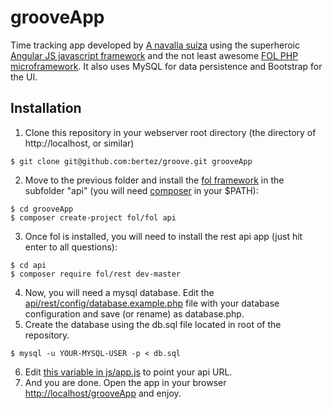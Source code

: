 grooveApp
=========

Time tracking app developed by [A navalla suíza](http://idc.anavallasuiza.com/) using the superheroic [Angular JS javascript framework](http://angularjs.org/) and the not least awesome [FOL PHP microframework](https://github.com/oscarotero/fol). It also uses MySQL for data persistence and Bootstrap for the UI.


Installation
------------

1. Clone this repository in your webserver root directory (the directory of http://localhost, or similar) 

  ```
  $ git clone git@github.com:bertez/groove.git grooveApp
  ```

2. Move to the previous folder and install the [fol framework](https://github.com/oscarotero/fol) in the subfolder "api" (you will need [composer](http://getcomposer.org/) in your $PATH):

  ```
  $ cd grooveApp
  $ composer create-project fol/fol api
  ```

3. Once fol is installed, you will need to install the rest api app (just hit enter to all questions):

  ```
  $ cd api
  $ composer require fol/rest dev-master
  ```

4. Now, you will need a mysql database. Edit the [api/rest/config/database.example.php](https://github.com/oscarotero/fol-app-rest/blob/master/config/database.example.php) file with your database configuration and save (or rename) as database.php.
5. Create the database using the db.sql file located in root of the repository.

  ```
  $ mysql -u YOUR-MYSQL-USER -p < db.sql
  ```
6. Edit [this variable in js/app.js](https://github.com/bertez/groove/blob/master/js/app.js#L16) to point your api URL.
6. And you are done. Open the app in your browser [http://localhost/grooveApp](http://localhost/grooveApp) and enjoy.
